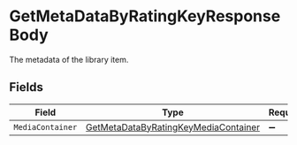 # GetMetaDataByRatingKeyResponseBody

The metadata of the library item.


## Fields

| Field                                                                                                 | Type                                                                                                  | Required                                                                                              | Description                                                                                           |
| ----------------------------------------------------------------------------------------------------- | ----------------------------------------------------------------------------------------------------- | ----------------------------------------------------------------------------------------------------- | ----------------------------------------------------------------------------------------------------- |
| `MediaContainer`                                                                                      | [GetMetaDataByRatingKeyMediaContainer](../../Models/Requests/GetMetaDataByRatingKeyMediaContainer.md) | :heavy_minus_sign:                                                                                    | N/A                                                                                                   |